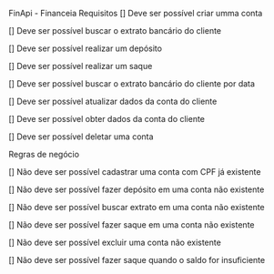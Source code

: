 FinApi - Financeia
Requisitos
[] Deve ser possível criar umma conta

[] Deve ser possível buscar o extrato bancário do cliente

[] Deve ser possível realizar um depósito

[] Deve ser possível realizar um saque

[] Deve ser possível buscar o extrato bancário do cliente por data

[] Deve ser possível atualizar dados da conta do cliente

[] Deve ser possível obter dados da conta do cliente

[] Deve ser possível deletar uma conta


Regras de negócio

[] Não deve ser possível cadastrar uma conta com CPF já existente

[] Não deve ser possível fazer depósito em uma conta não existente

[] Não deve ser possível buscar extrato em uma conta não existente

[] Não deve ser possível fazer saque em uma conta não existente

[] Não deve ser possível excluir uma conta não existente

[] Não deve ser possível fazer saque quando o saldo for insuficiente
